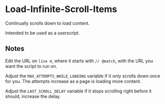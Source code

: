 # Load-Infinite-Scroll-Items

Continually scrolls down to load content.

Intended to be used as a userscript.

## Notes

Edit the URL on `line 4`, where it starts with `// @match`, with the URL you want the script to run on.

Adjust the `MAX_ATTEMPTS_WHILE_LOADING` variable if it only scrolls down once for you. The attempts increase as a page is loading more content.

Adjust the `LAST_SCROLL_DELAY` variable if it stops scrolling right before it should, increase the delay.

